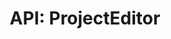 ---
comment: "/**\n * The editor for projects as seen on the dashboard\n *\n * @memberof HashBrown.Client.Views.Dashboard\n */"
meta:
    range:
        - 593
        - 9187
    filename: ProjectEditor.js
    lineno: 16
    columnno: 0
    path: /home/mrzapp/Development/Web/hashbrown-cms/src/Client/Views/Dashboard
    code:
        id: astnode100008591
        name: ProjectEditor
        type: ClassDeclaration
        paramnames:
            - params
classdesc: 'The editor for projects as seen on the dashboard'
memberof: HashBrown.Client.Views.Dashboard
name: ProjectEditor
longname: HashBrown.Client.Views.Dashboard.ProjectEditor
kind: class
scope: static
params: []
methods:
    -
        comment: "/**\n     * Event: Click remove button\n     */"
        meta:
            range:
                - 954
                - 2364
            filename: ProjectEditor.js
            lineno: 32
            columnno: 4
            path: /home/mrzapp/Development/Web/hashbrown-cms/src/Client/Views/Dashboard
            code:
                id: astnode100008633
                name: 'ProjectEditor#onClickRemove'
                type: MethodDefinition
                paramnames: []
            vars:
                "": null
        description: 'Event: Click remove button'
        name: onClickRemove
        longname: 'HashBrown.Client.Views.Dashboard.ProjectEditor#onClickRemove'
        kind: function
        memberof: HashBrown.Client.Views.Dashboard.ProjectEditor
        scope: instance
        params: []
    -
        comment: "/**\n     * Event: Click remove environment\n     *\n     * @param {String} environmentName\n     */"
        meta:
            range:
                - 2471
                - 3030
            filename: ProjectEditor.js
            lineno: 72
            columnno: 4
            path: /home/mrzapp/Development/Web/hashbrown-cms/src/Client/Views/Dashboard
            code:
                id: astnode100008792
                name: 'ProjectEditor#onClickRemoveEnvironment'
                type: MethodDefinition
                paramnames:
                    - environmentName
            vars:
                "": null
        description: 'Event: Click remove environment'
        params:
            -
                type:
                    names:
                        - String
                name: environmentName
        name: onClickRemoveEnvironment
        longname: 'HashBrown.Client.Views.Dashboard.ProjectEditor#onClickRemoveEnvironment'
        kind: function
        memberof: HashBrown.Client.Views.Dashboard.ProjectEditor
        scope: instance
    -
        comment: "/**\n     * Event: Click info button */"
        meta:
            range:
                - 3083
                - 3347
            filename: ProjectEditor.js
            lineno: 86
            columnno: 4
            path: /home/mrzapp/Development/Web/hashbrown-cms/src/Client/Views/Dashboard
            code:
                id: astnode100008874
                name: 'ProjectEditor#onClickInfo'
                type: MethodDefinition
                paramnames: []
            vars:
                "": null
        description: 'Event: Click info button'
        name: onClickInfo
        longname: 'HashBrown.Client.Views.Dashboard.ProjectEditor#onClickInfo'
        kind: function
        memberof: HashBrown.Client.Views.Dashboard.ProjectEditor
        scope: instance
        params: []
    -
        comment: "/**\n     * Event: Click sync button\n     */"
        meta:
            range:
                - 3405
                - 3674
            filename: ProjectEditor.js
            lineno: 100
            columnno: 4
            path: /home/mrzapp/Development/Web/hashbrown-cms/src/Client/Views/Dashboard
            code:
                id: astnode100008916
                name: 'ProjectEditor#onClickSync'
                type: MethodDefinition
                paramnames: []
            vars:
                "": null
        description: 'Event: Click sync button'
        name: onClickSync
        longname: 'HashBrown.Client.Views.Dashboard.ProjectEditor#onClickSync'
        kind: function
        memberof: HashBrown.Client.Views.Dashboard.ProjectEditor
        scope: instance
        params: []
    -
        comment: "/**\n     * Event: Click languages button\n     */"
        meta:
            range:
                - 3737
                - 4019
            filename: ProjectEditor.js
            lineno: 114
            columnno: 4
            path: /home/mrzapp/Development/Web/hashbrown-cms/src/Client/Views/Dashboard
            code:
                id: astnode100008958
                name: 'ProjectEditor#onClickLanguages'
                type: MethodDefinition
                paramnames: []
            vars:
                "": null
        description: 'Event: Click languages button'
        name: onClickLanguages
        longname: 'HashBrown.Client.Views.Dashboard.ProjectEditor#onClickLanguages'
        kind: function
        memberof: HashBrown.Client.Views.Dashboard.ProjectEditor
        scope: instance
        params: []
    -
        comment: "/**\n     * Event: Click backups button\n     */"
        meta:
            range:
                - 4076
                - 4341
            filename: ProjectEditor.js
            lineno: 128
            columnno: 4
            path: /home/mrzapp/Development/Web/hashbrown-cms/src/Client/Views/Dashboard
            code:
                id: astnode100008999
                name: 'ProjectEditor#onClickBackups'
                type: MethodDefinition
                paramnames: []
            vars:
                "": null
        description: 'Event: Click backups button'
        name: onClickBackups
        longname: 'HashBrown.Client.Views.Dashboard.ProjectEditor#onClickBackups'
        kind: function
        memberof: HashBrown.Client.Views.Dashboard.ProjectEditor
        scope: instance
        params: []
    -
        comment: "/**\n     * Event: Click migration button\n     */"
        meta:
            range:
                - 4400
                - 4837
            filename: ProjectEditor.js
            lineno: 142
            columnno: 4
            path: /home/mrzapp/Development/Web/hashbrown-cms/src/Client/Views/Dashboard
            code:
                id: astnode100009038
                name: 'ProjectEditor#onClickMigrate'
                type: MethodDefinition
                paramnames: []
            vars:
                "": null
        description: 'Event: Click migration button'
        name: onClickMigrate
        longname: 'HashBrown.Client.Views.Dashboard.ProjectEditor#onClickMigrate'
        kind: function
        memberof: HashBrown.Client.Views.Dashboard.ProjectEditor
        scope: instance
        params: []
    -
        comment: "/**\n     * Event: Click add environment button\n     */"
        meta:
            range:
                - 4902
                - 6128
            filename: ProjectEditor.js
            lineno: 161
            columnno: 4
            path: /home/mrzapp/Development/Web/hashbrown-cms/src/Client/Views/Dashboard
            code:
                id: astnode100009097
                name: 'ProjectEditor#onClickAddEnvironment'
                type: MethodDefinition
                paramnames: []
            vars:
                "": null
        description: 'Event: Click add environment button'
        name: onClickAddEnvironment
        longname: 'HashBrown.Client.Views.Dashboard.ProjectEditor#onClickAddEnvironment'
        kind: function
        memberof: HashBrown.Client.Views.Dashboard.ProjectEditor
        scope: instance
        params: []
    -
        comment: "/**\n     * Pre render\n     */"
        meta:
            range:
                - 6168
                - 6335
            filename: ProjectEditor.js
            lineno: 200
            columnno: 4
            path: /home/mrzapp/Development/Web/hashbrown-cms/src/Client/Views/Dashboard
            code:
                id: astnode100009233
                name: 'ProjectEditor#prerender'
                type: MethodDefinition
                paramnames: []
            vars:
                "": null
        description: 'Pre render'
        name: prerender
        longname: 'HashBrown.Client.Views.Dashboard.ProjectEditor#prerender'
        kind: function
        memberof: HashBrown.Client.Views.Dashboard.ProjectEditor
        scope: instance
        params: []
    -
        comment: "/**\n     * Renders this editor\n     */"
        meta:
            range:
                - 6384
                - 9185
            filename: ProjectEditor.js
            lineno: 209
            columnno: 4
            path: /home/mrzapp/Development/Web/hashbrown-cms/src/Client/Views/Dashboard
            code:
                id: astnode100009264
                name: 'ProjectEditor#template'
                type: MethodDefinition
                paramnames: []
            vars:
                "": null
        description: 'Renders this editor'
        name: template
        longname: 'HashBrown.Client.Views.Dashboard.ProjectEditor#template'
        kind: function
        memberof: HashBrown.Client.Views.Dashboard.ProjectEditor
        scope: instance
        params: []
shortname: ProjectEditor
layout: docPage
permalink: /docs/hashbrown/client/views/dashboard/projecteditor/
title: 'API: ProjectEditor'
description: 'The editor for projects as seen on the dashboard'

---